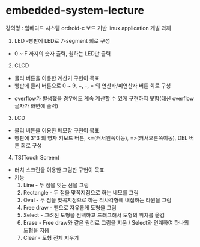 # embedded-system-lecture

강의명 : 임베디드 시스템
ordroid-c 보드 기반 linux application 개발 과제

1. LED
 -빵판에 LED로 7-segment 회로 구성
 - 0 ~ F 까지의 숫자 출력, 원하는 LED만 출력

2. CLCD
 - 물리 버튼을 이용한 계산기 구현이 목표
 - 빵판에 물리 버튼으로 0 ~ 9, +, -, = 의 연산자/피연산자 버튼 회로 구성
  * overflow가 발생했을 경우에도 계속 계산할 수 있게 구현하지 못함(대신 overflow 글자가 화면에 출력)
 
3. LCD
 - 물리 버튼을 이용한 메모장 구현이 목표
 - 빵판에 3*3 의 영자 키보드 버튼, <=(커서왼쪽이동), =>(커서오른쪽이동), DEL 버튼 회로 구성

4. TS(Touch Screen)
 - 터치 스크린을 이용한 그림판 구현이 목표
 - 기능
   1. Line - 두 점을 잇는 선을 그림
   2. Rectangle - 두 점을 맞꼭지점으로 하는 네모를 그림
   3. Oval - 두 점을 맞꼭지점으로 하는 직사각형에 내접하는 타원을 그림
   4. Free draw - 펜으로 자유롭게 도형을 그림
   5. Select - 그려진 도형을 선택하고 드래그해서 도형의 위치를 옮김
   6. Erase - Free draw와 같은 원리로 그림을 지움 / Select와 연계하여 하나의 도형을 지움
   7. Clear - 도형 전체 지우기
  

